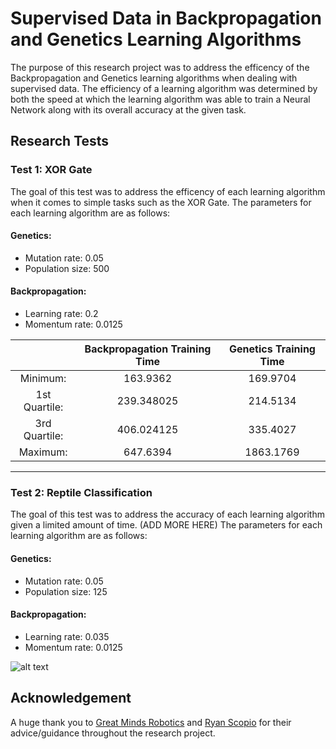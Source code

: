 # Supervised Data in Backpropagation and Genetics Learning Algorithms

The purpose of this research project was to address the efficency of the Backpropagation and Genetics learning algorithms when dealing with supervised data. The efficiency of a learning algorithm was determined by both the speed at which the learning algorithm was able to train a Neural Network along with its overall accuracy at the given task.

## Research Tests

### Test 1: XOR Gate
The goal of this test was to address the efficency of each learning algorithm when it comes to simple tasks such as the XOR Gate. The parameters for each learning algorithm are as follows:

#### Genetics:
* Mutation rate: 0.05
* Population size: 500

#### Backpropagation:
* Learning rate: 0.2
* Momentum rate: 0.0125 

|  | Backpropagation Training Time | Genetics Training Time |
|:-------------:|:-------------:|:-----:|
Minimum: | 163.9362 | 169.9704 |
1st Quartile: | 239.348025 | 214.5134 |
3rd Quartile: | 406.024125 | 335.4027 |
Maximum: | 647.6394 | 1863.1769 |

---

### Test 2: Reptile Classification
The goal of this test was to address the accuracy of each learning algorithm given a limited amount of time. (ADD MORE HERE) The parameters for each learning algorithm are as follows:

#### Genetics:
* Mutation rate: 0.05
* Population size: 125

#### Backpropagation:
* Learning rate: 0.035
* Momentum rate: 0.0125 

![alt text](https://user-images.githubusercontent.com/8137628/53787977-464e3f00-3ed5-11e9-856b-bc8b74094a2c.png "Reptile Classifictation Graph")

## Acknowledgement
A huge thank you to <a href="http://greatmindsrobotics.com/">Great Minds Robotics</a> and <a href="https://github.com/RScopio">Ryan Scopio</a> for their advice/guidance throughout the research project.
